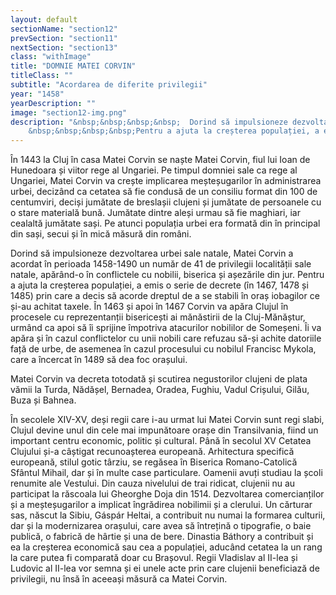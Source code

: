 ```yaml
---
layout: default
sectionName: "section12"
prevSection: "section11"
nextSection: "section13"
class: "withImage"
title: "DOMNIE MATEI CORVIN"
titleClass: ""
subtitle: "Acordarea de diferite privilegii"
year: "1458"
yearDescription: ""
image: "section12-img.png"
description: "&nbsp;&nbsp;&nbsp;&nbsp;	Dorind să impulsioneze dezvoltarea urbei sale natale, Matei Corvin a acordat în perioada 1458-1490 un număr de 41 de privilegii localității sale natale, apărând-o în conflictele cu nobilii, biserica și așezările din jur.</br>
	&nbsp;&nbsp;&nbsp;&nbsp;Pentru a ajuta la creșterea populației, a emis o serie de decrete (în 1467, 1478 și 1485) prin care a decis să acorde dreptul de a se stabili în oraș iobagilor ce și-au achitat taxele."
---
```


În 1443 la Cluj în casa Matei Corvin se naște Matei Corvin, fiul lui Ioan de Hunedoara și viitor rege al Ungariei. Pe timpul domniei sale ca rege al Ungariei, Matei Corvin va crește implicarea meșteșugarilor în administrarea urbei, decizând ca cetatea să fie condusă de un consiliu format din 100 de centumviri, deciși jumătate de breslașii clujeni și jumătate de persoanele cu o stare materială bună. Jumătate dintre aleși urmau să fie maghiari, iar cealaltă jumătate sași. Pe atunci populația urbei era formată din în principal din sași, secui și în mică măsură din români.

Dorind să impulsioneze dezvoltarea urbei sale natale, Matei Corvin a acordat în perioada 1458-1490 un număr de 41 de privilegii localității sale natale, apărând-o în conflictele cu nobilii, biserica și așezările din jur. Pentru a ajuta la creșterea populației, a emis o serie de decrete (în 1467, 1478 și 1485) prin care a decis să acorde dreptul de a se stabili în oraș iobagilor ce și-au achitat taxele. În 1463 și apoi în 1467 Corvin va apăra Clujul în procesele cu reprezentanții bisericești ai mănăstirii de la Cluj-Mănăștur, urmând ca apoi să îi sprijine împotriva atacurilor nobililor de Someșeni. Îi va apăra și în cazul conflictelor cu unii nobili care refuzau să-și achite datoriile față de urbe, de asemenea în cazul procesului cu nobilul Francisc Mykola, care a încercat în 1489 să dea foc orașului.

Matei Corvin va decreta totodată și scutirea negustorilor clujeni de plata vămii la Turda, Nădășel, Bernadea, Oradea, Fughiu, Vadul Crișului, Gilău, Buza și Bahnea.

În secolele XIV-XV, deși regii care i-au urmat lui Matei Corvin sunt regi slabi, Clujul devine unul din cele mai impunătoare orașe din Transilvania, fiind un important centru economic, politic și cultural. Până în secolul XV Cetatea Clujului și-a câștigat recunoașterea europeană. Arhitectura specifică europeană, stilul gotic târziu, se regăsea în Biserica Romano-Catolică Sfântul Mihail, dar și în multe case particulare. Oamenii avuți studiau la școli renumite ale Vestului. Din cauza nivelului de trai ridicat, clujenii nu au participat la răscoala lui Gheorghe Doja din 1514. Dezvoltarea comercianților și a meșteșugarilor a implicat îngrădirea nobilimii și a clerului. Un cărturar sas, născut la Sibiu, Gáspár Heltai, a contribuit nu numai la formarea culturii, dar și la modernizarea orașului, care avea să întrețină o tipografie, o baie publică, o fabrică de hârtie și una de bere. Dinastia Báthory a contribuit și ea la creșterea economică sau cea a populației, aducând cetatea la un rang la care putea fi comparată doar cu Brașovul. Regii Vladislav al II-lea și Ludovic al II-lea vor semna și ei unele acte prin care clujenii beneficiază de privilegii, nu însă în aceeași măsură ca Matei Corvin.
